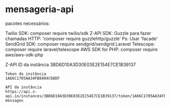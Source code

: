 # mensageria-api
 
pacotes necessários:

Twilio SDK: composer require twilio/sdk
Z-API SDK: Guzzle para fazer chamadas HTTP: 'composer require guzzlehttp/guzzle'  Ps: Usar 'facade'
SendGrid SDK: composer require sendgrid/sendgrid
Laravel Telescope: composer require laravel/telescope
AWS SDK for PHP: composer require aws/aws-sdk-php

Z-API
    ID da instância
    3BD6D10A3D30E03E2E154E7CE1B39137

    Token da instância
    1A66C1705AA34FB8404C68DF

    API da instância
    https://api.z-api.io/instances/3BD6D10A3D30E03E2E154E7CE1B39137/token/1A66C1705AA34FB8404C68DF/send-messages

